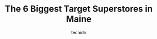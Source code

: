 ---
layout: ampstory
image: https://i0.wp.com/paketmu.com/wp-content/uploads/2023/06/target-0-in-maine-1686371817.jpeg?resize=640,853
author: techidn
featured: false
description: Explore the diverse Target Superstore scene in Maine, home to an incredible selection of 6 establishments catering to every taste. Whether youre in search of iconic favorites or undiscovere
title: The 6 Biggest Target Superstores in Maine
cover:
   title: The 6 Biggest Target Superstores in Maine
   subtitle: RICKPATE
   background: https://paketmu.com/wp-content/uploads/2023/06/target-0-in-maine-1686371817.jpeg

pages: 
 - layout: thirds
   top: <h1>#1 Target</h1>
   bottom: "<p>Well laid out floor plans, easy to read signs which help tremendously finding what you need from the baby section all the way down to grocery and frozen section. Even dur</p>"
   background: https://paketmu.com/wp-content/uploads/2023/06/target-1-in-maine-1686371818.jpeg
   backgroundblur: true
 - layout: thirds
   top: <h1>#2 Target</h1>
   bottom: "<p>I only had 2 and a half hours to do my Christmas shopping. Target had the most efficient pick up service I dealt with today. By accessing the products through the pick-up</p>"
   background: https://paketmu.com/wp-content/uploads/2023/06/target-2-in-maine-1686371818.jpeg
   cta:
      link: https://paketmu.com/the-6-biggest-target-superstores-in-maine/
      text: The 6 Biggest Target Superstores in Maine
 - layout: thirds
   top: <h1>#3 Target</h1>
   bottom: "<p>I absolutely love this store. My one complaint is that it is too busy. If you can shop early in the morning on a weekday its ideal. The store has a great selection and</p>"
   background: https://paketmu.com/wp-content/uploads/2023/06/target-3-in-maine-1686371819.jpeg
   cta:
      link: https://paketmu.com/the-6-biggest-target-superstores-in-maine/
      text: The 6 Biggest Target Superstores in Maine
 - layout: thirds
   top: <h1>#4 Target</h1>
   bottom: "<p>125 Topsham Fair Mall Rd, Topsham, ME 04086, United States</p>"
   background: https://images.unsplash.com/photo-1547366785-564103df7e13?ixlib=rb-4.0.3&ixid=MnwxMjA3fDB8MHxwaG90by1wYWdlfHx8fGVufDB8fHx8&auto=format&fit=crop&w=640&h=853&q=80
   cta:
      link: https://paketmu.com/the-6-biggest-target-superstores-in-maine/
      text: The 6 Biggest Target Superstores in Maine
 - layout: thirds
   top: <h1>#5 Target</h1>
   bottom: "<p>11 Andrews Rd, Somersworth, NH 03878, United States</p>"
   background: https://images.unsplash.com/photo-1614648718611-0635f29016cb?ixlib=rb-4.0.3&ixid=MnwxMjA3fDB8MHxwaG90by1wYWdlfHx8fGVufDB8fHx8&auto=format&fit=crop&w=640&h=853&q=80
   cta:
      link: https://paketmu.com/the-6-biggest-target-superstores-in-maine/
      text: The 6 Biggest Target Superstores in Maine
 - layout: thirds
   top: <h1>#6 Target</h1>
   bottom: "<p>430 Mariner Wy, Biddeford, ME 04005, United States</p>"
   background: https://images.unsplash.com/photo-1595364397663-fca4f075d796?ixlib=rb-4.0.3&ixid=MnwxMjA3fDB8MHxwaG90by1wYWdlfHx8fGVufDB8fHx8&auto=format&fit=crop&w=640&h=853&q=80
   cta:
      link: https://paketmu.com/the-6-biggest-target-superstores-in-maine/
      text: The 6 Biggest Target Superstores in Maine

 - layout: thirds
   middle: Continue reading...
   background: https://images.unsplash.com/photo-1533735380053-eb8d0759b24a?ixlib=rb-4.0.3&ixid=MnwxMjA3fDB8MHxwaG90by1wYWdlfHx8fGVufDB8fHx8&auto=format&fit=crop&w=640&h=853&q=80
   cta:
      link: https://paketmu.com/the-6-biggest-target-superstores-in-maine/
      text: The 6 Biggest Target Superstores in Maine
      
---